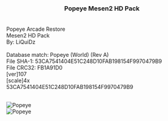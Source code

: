 <h3 align="center"; font-size="13px";>





Popeye Mesen2 HD Pack <br>
<br></h3>


Popeye Arcade Restore<br>
Mesen2 HD Pack<br>
By: LiQuiDz<br>
<br>
Database match: Popeye (World) (Rev A)<br>
File SHA-1: 53CA7541404E51C248D10FAB198154F9970479B9<br>
File CRC32: FB1A91D0<br>
[ver]107<br>
[scale]4x<br>
<supportedRom>53CA7541404E51C248D10FAB198154F9970479B9<br>
<br>
  </h3> 
<img src="http://liquidz.speedpost.net/OnlinePhoto/GitHub/HDNES-Popeye/Popeye1.jpg" align="center" alt="Popeye" border="0">

<br>
<img src="http://liquidz.speedpost.net/OnlinePhoto/GitHub/HDNES-Popeye/Popeye2.jpg" align="center" alt="Popeye" border="0">

<br>


